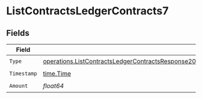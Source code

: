 # ListContractsLedgerContracts7


## Fields

| Field                                                                                                                                                                                                                        | Type                                                                                                                                                                                                                         | Required                                                                                                                                                                                                                     | Description                                                                                                                                                                                                                  |
| ---------------------------------------------------------------------------------------------------------------------------------------------------------------------------------------------------------------------------- | ---------------------------------------------------------------------------------------------------------------------------------------------------------------------------------------------------------------------------- | ---------------------------------------------------------------------------------------------------------------------------------------------------------------------------------------------------------------------------- | ---------------------------------------------------------------------------------------------------------------------------------------------------------------------------------------------------------------------------- |
| `Type`                                                                                                                                                                                                                       | [operations.ListContractsLedgerContractsResponse200ApplicationJSONResponseBodyDataCurrentCommits7Type](../../models/operations/listcontractsledgercontractsresponse200applicationjsonresponsebodydatacurrentcommits7type.md) | :heavy_check_mark:                                                                                                                                                                                                           | N/A                                                                                                                                                                                                                          |
| `Timestamp`                                                                                                                                                                                                                  | [time.Time](https://pkg.go.dev/time#Time)                                                                                                                                                                                    | :heavy_check_mark:                                                                                                                                                                                                           | N/A                                                                                                                                                                                                                          |
| `Amount`                                                                                                                                                                                                                     | *float64*                                                                                                                                                                                                                    | :heavy_check_mark:                                                                                                                                                                                                           | N/A                                                                                                                                                                                                                          |
